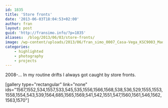 ```yaml
---
id: 1835
title: 'Store fronts'
date: '2013-06-03T18:04:53+02:00'
author: fran
layout: post
guid: 'http://fransimo.info/?p=1835'
aliases:  /blog/2013/06/03/store-fronts/
image: /wp-content/uploads/2013/06/fran_simo_0007_Casa-Vega_KSC9003_Madrid-Store-Fronts.jpg
categories:
    - highlighted
    - photography
    - projects
---
```


2008-...
In my routine drifts I always got caught by store fronts.

[gallery type="rectangular" link="none" ids="1567,1552,534,1557,533,545,535,1556,1566,1568,538,536,529,1555,1553,1558,1554,543,539,1564,685,1565,1569,541,542,1551,547,1560,1561,546,1562,1563,1570"]